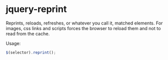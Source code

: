 jquery-reprint
=====================

Reprints, reloads, refreshes, or whatever you call it, matched elements.
For images, css links and scripts forces the browser to reload them and not to read from the cache.


Usage:
```javascript
$(selector).reprint();
```
